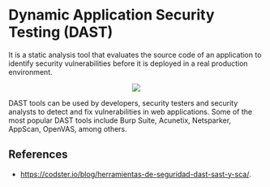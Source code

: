 # Dynamic Application Security Testing (DAST)

It is a static analysis tool that evaluates the source code of an application to identify security vulnerabilities before it is deployed in a real production environment.

<p align="center">
  <img src="https://github.com/dimasx010/knowledge/assets/105082657/cfccbd17-3285-42ce-ad20-95e216812d32">
</p>

DAST tools can be used by developers, security testers and security analysts to detect and fix vulnerabilities in web applications. Some of the most popular DAST tools include Burp Suite, Acunetix, Netsparker, AppScan, OpenVAS, among others.

## References
- https://codster.io/blog/herramientas-de-seguridad-dast-sast-y-sca/.